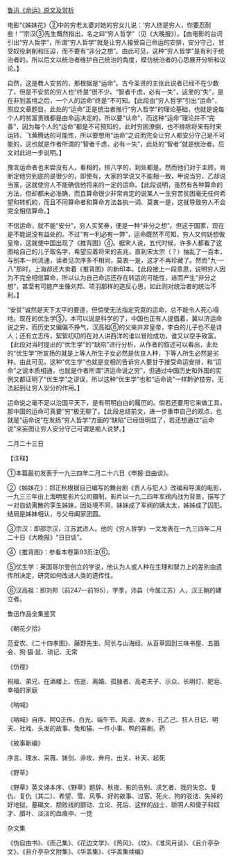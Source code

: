 [鲁迅《命运》原文及赏析](https://www.vrrw.net/wx/8352.html)

电影“《姊妹花》②中的穷老太婆对她的穷女儿说：‘穷人终是穷人，你要忍耐些！’”宗汉③先生慨然指出，名之曰“穷人哲学”（见《大晚报》）。【由电影的台词引出“穷人哲学”，所谓“穷人哲学”就是让穷人接受自己命运的安排，安分守己，甘受奴役剥削和压迫，而不要有“非分之想”。由此可见，这种“穷人哲学”是有利于统治者的，所以后文以统治者维护自己统治的角度，模仿统治者的心思展开分析和议论。】

自然，这是教人安贫的，那根据是“运命”。古今圣贤的主张此说者已经不在少数了，但是不安贫的穷人也“终是”很不少。“智者千虑，必有一失”，这里的“失”，是在非到盖棺之后，一个人的运命“终是”不可知。【此段由“穷人哲学”引出“运命”，照应文章题目，此处的“运命”正是统治者推行“穷人哲学”的理论基础，也就是说每个人的贫富贵贱都是由命运决定的，所以要“认命”，而这种“运命”理论并不“完善”，因为每个人的“运命”都是不可预知的，此时穷困潦倒，也不排除将来有时来运转、飞黄腾达的可能性，所以要想用“运命”之说而完全让穷人都安分守己是不可能的，这也就是作者所谓的“智者千虑，必有一失”，此处的“智者”就是统治者。后文对此进一步说明。】



豫言运命者也未尝没有人，看相的，排八字的，到处都是。然而他们对于主顾，肯断定他穷到底的是很少的，即使有，大家的学说又不能相一致，甲说当穷，乙却说当富，这就使穷人不能确信他将来的一定的运命。【此段说明，虽然有各种算命的方法，但却都未必准确，而且算命很少非常肯定的说某人一生穷苦贫困毫无任何希望和转机的，而且不同算命者和算命方法各执一词、莫衷一是，这就导致穷人不会完全相信算命。】

不信运命，就不能“安分”，穷人买奖券，便是一种“非分之想”。但这于国家，现在是不能说没有益处的。不过“有一利必有一弊”，运命既然不可知，穷人又何妨想做皇帝，这就使中国出现了《推背图》④。据宋人说，五代时候，许多人都看了这图给自己的儿子取名字，希望应着将来的吉兆，直到宋太宗（？）抽乱了一百本，与别本一同流通，读者见次序多不相同，莫衷一是，这才不再珍藏了。然而“九·一八”那时，上海却还大卖着《推背图》的新印本。【此段接上一段意思，说明穷人因为不完全相信算命，所以认为自己命运还存在转运的可能性，进而产生“非分之想”，甚至有可能产生像刘邦、项羽那样的造反心思，如此则对统治者的统治不利。】

“安贫”诚然是天下太平的要道，但倘使无法指定究竟的运命，总不能令人死心塌地。现在的优生学⑤，本可以说是科学的了，中国也正有人提倡着，冀以济运命说之穷，而历史又偏偏不挣气，汉高祖⑥的父亲并非皇帝，李白的儿子也不是诗人；还有立志传，絮絮叨叨的在对人讲西洋的谁以冒险成功，谁又以空手致富。【此段对当时提出的“优生学”的“缺陷”进行分析，从作者的叙述可以看出，此处的“优生学”所宣扬的就是上等人所生子女必然是优良人种，下等人所生必然是劣种。由此可见，这种“优生学”也就是变相的告诉穷人要甘于接受命运安排，和“运命”之说本质相通，也就是作者所谓“济运命说之穷”，但通过中国历史和外国的实例又都证明了“优生学”之谬误，所以这种“优生学”也和“运命说”一样黔驴技穷，无法起到让穷人安分的作用。】

运命说之毫不足以治国平天下，是有明明白白的履历的。倘若还要用它来做工具，那中国的运命可真要“穷”极无聊了。【此段总结前文，进一步重申自己的观点，也就是“运命说”在发扬“穷人哲学”方面的“缺陷”已经很明显了，若还想通过“运命说”来妄图让穷人安分守己可谓是痴人说梦。】

二月二十三日





【注释】

①本篇最初发表于一九三四年二月二十六日《申报·自由谈》。

②《姊妹花》：郑正秋根据自己编写的舞台剧《贵人与犯人》改编和导演的电影，一九三三年由上海明星影片公司摄制。影片以一九二四年军阀内战为背景，描写了一对自幼离散的孪生姊妹，因处境不同，妹妹成了军阀的姨太太，姊姊成了囚犯。结局是姊妹相认，与父母阖家团圆。

③宗汉：即邵宗汉，江苏武进人。他的《穷人哲学》一文发表在一九三四年二月二十日《大晚报》“日日谈”。

④《推背图》：参看本卷第93页注⑥。

⑤优生学：英国哥尔登创立的学说，他认为人或人种在生理和智力上的差别由遗传所决定，研究如何改进人类的遗传性。

⑥汉高祖：即刘邦（前247—前195），字季，沛县（今属江苏）人，汉王朝的建立者。

鲁迅作品全集鉴赏

《朝花夕拾》

范爱农、《二十四孝图》、藤野先生、阿长与山海经、从百草园到三味书屋、五猖会、狗·猫·鼠、琐记、无常

《仿徨》

祝福、弟兄、在酒楼上、伤逝、离婚、孤独者、高老夫子、示众、长明灯、肥皂、幸福的家庭

《呐喊》

《呐喊》自序、阿Q正传、白光、端午节、风波、故乡、孔乙己、狂人日记、明天、社戏、头发的故事、兔和猫、一件小事、鸭的喜剧、药

《故事新编》

序言、理水、采薇、铸剑、非攻、奔月、出关、补天、起死

《野草》

《野草》英文译本序、《野草》题辞、秋夜、影的告别、求乞者、我的失恋、复仇、复仇〔其二〕、希望、雪、风筝、好的故事、过客、死火、狗的驳诘、失掉的好地狱、墓碣文、颓败线的颤动、立论、死后、这样的战士、聪明人和傻子和奴才、腊叶、淡淡的血痕中、一觉

杂文集

《伪自由书》、《而己集》、《花边文学》、《热风》、《坟》、《准风月谈》、《且介亭杂文》、《且介亭杂文附集》、《华盖集》、《华盖集续编》

